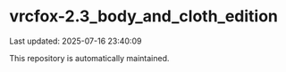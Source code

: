 # vrcfox-2.3_body_and_cloth_edition

Last updated: 2025-07-16 23:40:09

This repository is automatically maintained.

